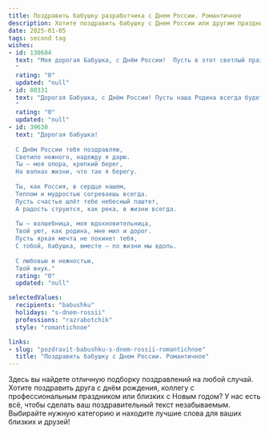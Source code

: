 ```yaml
---
title: Поздравить бабушку разработчика с Днем России. Романтичное
description: Хотите поздравить бабушку с Днем России или другим праздником? Наш ИИ создаст незабываемое поздравление, а вы обязательно выделитесь среди других.  
date: 2025-01-05
tags: second tag
wishes:
- id: 130684
  text: "Моя дорогая Бабушка, с Днём России!  Пусть в этот светлый праздник, подобно бескрайним просторам нашей родины, ваша душа будет полна радости и любви, а сердце – спокойствием и умиротворением.  Пусть каждый миг дарит вам моменты счастья, согретые теплом солнечных лучей и нежностью родных сердец.  Я люблю Вас!
  "
  rating: "0"
  updated: "null"
- id: 80331
  text: "Дорогая Бабушка, с Днём России! Пусть наша Родина всегда будет для нас символом любви, красоты и надежды.  Желаю тебе, чтобы каждый день был наполнен радостью, теплом и заботой, как твои объятия.  С любовью, твой разработчик.
  "
  rating: "0"
  updated: "null"
- id: 39630
  text: "Дорогая бабушка!
  
  С Днём России тебя поздравляю,
  Светило нежного, надежду я дарю.
  Ты — моя опора, крепкий берег,
  На волнах жизни, что так я берегу.
  
  Ты, как Россия, в сердце нашем,
  Теплом и мудростью согреваешь всегда.
  Пусть счастье шлёт тебе небесный паштет,
  А радость струится, как река, в жизни всегда.
  
  Ты — волшебница, моя вдохновительница,
  Твой уют, как родина, мне мил и дорог.
  Пусть яркая мечта не покинет тебя,
  С тобой, бабушка, вместе — по жизни мы вдоль.
  
  С любовью и нежностью,
  Твой внук."
  rating: "0"
  updated: "null"

selectedValues:
  recipients: "babushku"
  holidays: "s-dnem-rossii"
  professions: "razrabotchik"
  style: "romantichnoe"

links:
- slug: "pozdravit-babushku-s-dnem-rossii-romantichnoe"
  title: "Поздравить бабушку с Днем России. Романтичное"
---
```


Здесь вы найдете отличную подборку поздравлений на любой случай.
Хотите поздравить друга с днём рождения, коллегу с профессиональным праздником или близких с Новым годом? У нас есть всё, чтобы сделать ваш поздравительный текст незабываемым. Выбирайте нужную категорию и находите лучшие слова для ваших близких и друзей!
